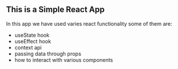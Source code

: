 
## This is a Simple React App 

In this app we have used varies react functionality some of them are:
- useState hook
- useEffect hook
- context api
- passing data through props
- how to interact with various components
